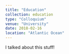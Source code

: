 ```yaml
---
title: "Education"
collection: education
type: "Colloquium"
venue: "University"
date: 2018-02-16
location: "Atlantic Ocean"
---
```

I talked about this stuff!